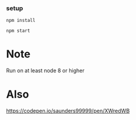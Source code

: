### setup

`npm install`

`npm start`

# Note
Run on at least node 8 or higher

# Also
https://codepen.io/saunders99999/pen/XWredWB




